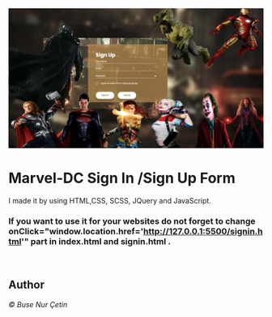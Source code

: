 <img src="./images/img.jpeg" alt="Marvel-DC Image"/>

# Marvel-DC Sign In /Sign Up Form

I made it by using HTML,CSS, SCSS, JQuery and JavaScript. 

### **If you want to use it for your websites do not forget to change onClick="window.location.href='http://127.0.0.1:5500/signin.html'" part in index.html and signin.html .**

<br>

## Author
 <em>&copy; Buse Nur Çetin </em>


